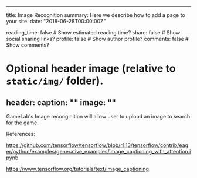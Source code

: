 

---
title: Image Recognition
summary: Here we describe how to add a page to your site.
date: "2018-06-28T00:00:00Z"

reading_time: false  # Show estimated reading time?
share: false  # Show social sharing links?
profile: false  # Show author profile?
comments: false  # Show comments?

# Optional header image (relative to `static/img/` folder).
header:
  caption: ""
  image: ""
---

GameLab's Image reconginition will allow user to upload an image to search for the game.

References:

https://github.com/tensorflow/tensorflow/blob/r1.13/tensorflow/contrib/eager/python/examples/generative_examples/image_captioning_with_attention.ipynb

https://www.tensorflow.org/tutorials/text/image_captioning


